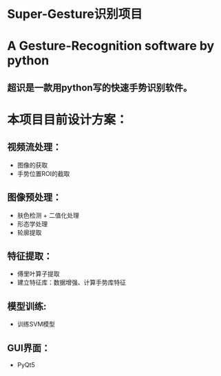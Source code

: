 # Super-Gesture识别项目

  A Gesture-Recognition software by python
  ==========================
  超识是一款用python写的快速手势识别软件。
  -----------
# 本项目目前设计方案：<br>
## 视频流处理：
* 图像的获取
* 手势位置ROI的截取
## 图像预处理：
* 肤色检测 + 二值化处理
* 形态学处理
* 轮廓提取
## 特征提取：
* 傅里叶算子提取
* 建立特征库：数据增强、计算手势库特征
## 模型训练:
* 训练SVM模型
## GUI界面：
* PyQt5

